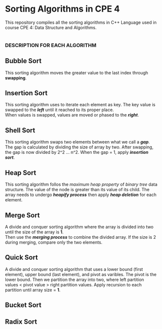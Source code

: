 # Sorting Algorithms in CPE 4

This repository compiles all the sorting algorithms in C++ Language used in course CPE 4: Data Structure and Algorithms. <br> <br>

### DESCRIPTION FOR EACH ALGORITHM

## Bubble Sort
This sorting algorithm moves the greater value to the last index through **swapping**.

## Insertion Sort
This sorting algorithm uses to iterate each element as key. The key value is swapped to the **_left_** until it reached to its proper place. <br>
When values is swapped, values are moved or phased to the **_right_**.

## Shell Sort
This sorting algorithm swaps two elements between what we call a ***gap***. The gap is calculated by dividing the size of array by two. After swapping, the gap is
now divided by 2^2 ... n^2. When the gap = 1, apply ***insertion sort***.
## Heap Sort
This sorting algorithm follos the *maximum heap property* of *binary tree* data structure. The value of the node is greater than its value of its child.
The array needs to undergo ***heapify process*** then apply ***heap deletion*** for each element.

## Merge Sort
A divide and conquer sorting algorithm where the array is divided into two until the size of the array is **1**. <br>
Then use the ***merging process*** to combine the divided array. If the size is 2 during merging, compare only the two elements.

## Quick Sort
A divide and conquer sorting algorithm that uses a lower bound (first element), upper bound (last element), and pivot as varibles. The pivot is the lower bound.
Then we partition the array into two, where left partition values < pivot value > right partition values. Apply recursion to each partition until array size = **1**.

## Bucket Sort

## Radix Sort
